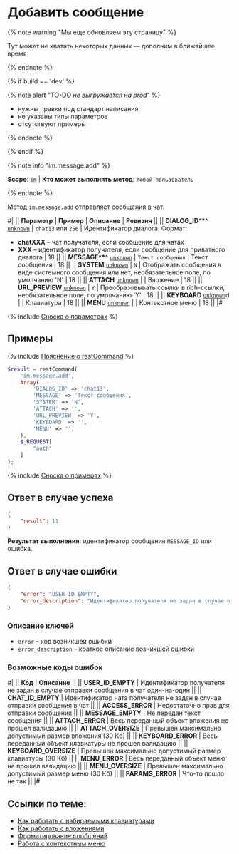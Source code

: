 # Добавить сообщение

{% note warning "Мы еще обновляем эту страницу" %}

Тут может не хватать некоторых данных — дополним в ближайшее время

{% endnote %}

{% if build == 'dev' %}

{% note alert "TO-DO _не выгружается на prod_" %}

- нужны правки под стандарт написания
- не указаны типы параметров
- отсутствуют примеры

{% endnote %}

{% endif %}

{% note info "im.message.add" %}

**Scope**: [`im`](../../scopes/permissions.md) | **Кто может выполнять метод**: `любой пользователь`

{% endnote %}

Метод `im.message.add` отправляет сообщения в чат.

#|
|| **Параметр** | **Пример** | **Описание** | **Ревизия** ||
|| **DIALOG_ID^*^**
[`unknown`](../../data-types.md) | `chat13`
или
`256` | Идентификатор диалога. Формат:
- **chatXXX** – чат получателя, если сообщение для чатах
- **XXX** – идентификатор получателя, если сообщение для приватного диалога | 18 ||
|| **MESSAGE^*^**
[`unknown`](../../data-types.md) | `Текст сообщения` | Текст сообщения | 18 ||
|| **SYSTEM**
[`unknown`](../../data-types.md) | `N` | Отображать сообщения в виде системного сообщения или нет, необязательное поле, по умолчанию 'N' | 18 ||
|| **ATTACH**
[`unknown`](../../data-types.md) | | Вложение | 18 ||
|| **URL_PREVIEW**
[`unknown`](../../data-types.md) | `Y` | Преобразовывать ссылки в rich-ссылки, необязательное поле, по умолчанию 'Y' | 18 ||
|| **KEYBOARD**
[`unknown`](../../data-types.md)d | | Клавиатура | 18 ||
|| **MENU**
[`unknown`](../../data-types.md) | | Контекстное меню | 18 ||
|#

{% include [Сноска о параметрах](../../../_includes/required.md) %}

## Примеры

{% include [Пояснение о restCommand](../_includes/rest-command.md) %}

```php
$result = restCommand(
    'im.message.add',
    Array(
        'DIALOG_ID' => 'chat13',
        'MESSAGE' => 'Текст сообщения',
        'SYSTEM' => 'N',
        'ATTACH' => '',
        'URL_PREVIEW' => 'Y',
        'KEYBOARD' => '',
        'MENU' => '',
    ),
    $_REQUEST[
        "auth"
    ]
);
```

{% include [Сноска о примерах](../../../_includes/examples.md) %}

## Ответ в случае успеха

```json
{
    "result": 11
}
```

**Результат выполнения**: идентификатор сообщения `MESSAGE_ID` или ошибка.

## Ответ в случае ошибки

```json
{
    "error": "USER_ID_EMPTY",
    "error_description": "Идентификатор получателя не задан в случае отправки сообщения в чат один-на-один"
}
```

### Описание ключей

- `error` – код возникшей ошибки
- `error_description` – краткое описание возникшей ошибки

### Возможные коды ошибок

#|
|| **Код** | **Описание** ||
|| **USER_ID_EMPTY** | Идентификатор получателя не задан в случае отправки сообщения в чат один-на-один ||
|| **CHAT_ID_EMPTY** | Идентификатор чата получателя не задан в случае отправки сообщения в чат ||
|| **ACCESS_ERROR** | Недостаточно прав для отправки сообщения ||
|| **MESSAGE_EMPTY** | Не передан текст сообщения ||
|| **ATTACH_ERROR** | Весь переданный объект вложения не прошел валидацию ||
|| **ATTACH_OVERSIZE** | Превышен максимально допустимый размер вложения (30 Кб) ||
|| **KEYBOARD_ERROR** | Весь переданный объект клавиатуры не прошел валидацию ||
|| **KEYBOARD_OVERSIZE** | Превышен максимально допустимый размер клавиатуры (30 Кб) ||
|| **MENU_ERROR** | Весь переданный объект меню не прошел валидацию ||
|| **MENU_OVERSIZE** | Превышен максимально допустимый размер меню (30 Кб) ||
|| **PARAMS_ERROR** | Что-то пошло не так ||
|#

## Ссылки по теме:

- [Как работать с набираемыми клавиатурами](.)
- [Как работать с вложениями](.)
- [Форматирование сообщений](.)
- [Работа с контекстным меню](.)